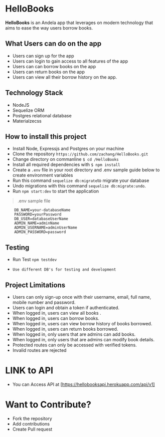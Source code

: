 # HelloBooks


**HelloBooks** is an Andela app that leverages on modern technology that aims to ease the way users borrow books.

## What Users can do on the app

* Users can sign up for the app
* Users can login to gain access to all features of the app
* Users can can borrow books on the app
* Users can return books on the app
* Users can view all their borrow history on the app.

## Technology Stack
* NodeJS
* Sequelize ORM
* Postgres relational database
* Materialzecss

## How to install this project

-   Install Node, Expressjs and Postgres on your machine
-   Clone the repository `https://github.com/zachang/HelloBooks.git`
-   Change directory on commanline `$ cd /HelloBooks`
-   Install all required dependencies with `$ npm install`
-   Create a `.env` file in your root directory and .env sample guide below to create environment variables
-   Run this command `sequelize db:migrate`to migrate your database
-   Undo migrations with this command `sequelize db:migrate:undo`.
-   Run `npm start:dev` to start the application

>   .env sample file
``` SECRET_TOKEN=yourToken
    DB_NAME=your-databaseName
    PASSWORD=yourPassword
    DB_USER=databaseUserName
    ADMIN_NAME=adminName
    ADMIN_USERNAME=adminUserName
    ADMIN_PASSWORD=password 
```
   
## Testing
-   Run Test `npm testdev`

-   `Use different DB's for testing and development`

##  Project Limitations
  * Users can only sign-up once with their username, email, full name, mobile number  and password.
  * Users can login and obtain a token if authenticated.
  * When logged in, users can view all books .
  * When logged in, users can borrow books.
  * When logged in, users can view borrow history of books borrowed.
  * When logged in, users can return books borrowed.
  * When logged in, only users that are admins can add books.
  * When logged in, only users that are admins can modify book details.
  * Protected routes can only be accessed with verified tokens.
  * Invalid routes are rejected

  # LINK to API
  * You can Access API at [https://hellobooksapi.herokuapp.com/api/v1]
  
  # Want to Contribute?
  * Fork the repository
  * Add contributions
  * Create Pull request 
